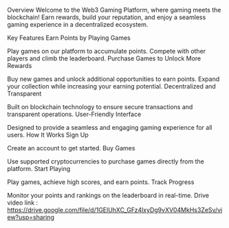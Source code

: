 Overview
Welcome to the Web3 Gaming Platform, where gaming meets the blockchain! Earn rewards, build your reputation, and enjoy a seamless gaming experience in a decentralized ecosystem.

Key Features
Earn Points by Playing Games

Play games on our platform to accumulate points.
Compete with other players and climb the leaderboard.
Purchase Games to Unlock More Rewards

Buy new games and unlock additional opportunities to earn points.
Expand your collection while increasing your earning potential.
Decentralized and Transparent

Built on blockchain technology to ensure secure transactions and transparent operations.
User-Friendly Interface

Designed to provide a seamless and engaging gaming experience for all users.
How It Works
Sign Up

Create an account to get started.
Buy Games

Use supported cryptocurrencies to purchase games directly from the platform.
Start Playing

Play games, achieve high scores, and earn points.
Track Progress

Monitor your points and rankings on the leaderboard in real-time.
Drive video link : 
https://drive.google.com/file/d/1GElUhXC_GFz4lxyDg9vXV04MkHs3ZeSv/view?usp=sharing
